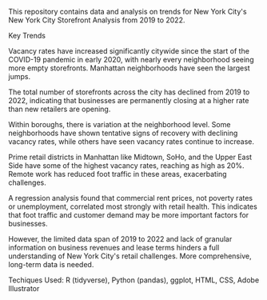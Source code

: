 
This repository contains data and analysis on trends for New York City's New York City Storefront Analysis from 2019 to 2022.

Key Trends

Vacancy rates have increased significantly citywide since the start of the COVID-19 pandemic in early 2020, with nearly every neighborhood seeing more empty storefronts. Manhattan neighborhoods have seen the largest jumps.

The total number of storefronts across the city has declined from 2019 to 2022, indicating that businesses are permanently closing at a higher rate than new retailers are opening.

Within boroughs, there is variation at the neighborhood level. Some neighborhoods have shown tentative signs of recovery with declining vacancy rates, while others have seen vacancy rates continue to increase.

Prime retail districts in Manhattan like Midtown, SoHo, and the Upper East Side have some of the highest vacancy rates, reaching as high as 20%. Remote work has reduced foot traffic in these areas, exacerbating challenges.

A regression analysis found that commercial rent prices, not poverty rates or unemployment, correlated most strongly with retail health. This indicates that foot traffic and customer demand may be more important factors for businesses.

However, the limited data span of 2019 to 2022 and lack of granular information on business revenues and lease terms hinders a full understanding of New York City's retail challenges. More comprehensive, long-term data is needed.

Techiques Used: R (tidyverse), Python (pandas), ggplot, HTML, CSS, Adobe Illustrator

